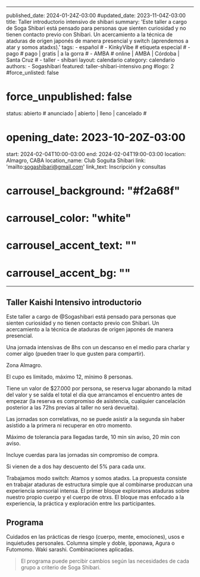   ---
  published_date: 2024-01-24Z-03:00
  #updated_date: 2023-11-04Z-03:00
  title: Taller introductorio intensivo de shibari
  summary: 'Este taller a cargo de Soga Shibari está pensado para personas que sienten curiosidad y no tienen contacto previo con Shibari. Un acercamiento a la técnica de ataduras de origen japonés de manera presencial y switch (aprendemos a atar y somos atadxs).'
  tags:
    - español
    # - KinkyVibe # etiqueta especial #
    - pago # pago | gratis | a la gorra #
    - AMBA # online | AMBA | Córdoba | Santa Cruz #
    - taller
    - shibari
  layout: calendario
  category: calendario
  authors:
    - Sogashibari
  featured: taller-shibari-intensivo.png
  #logo: 2
  #force_unlisted: false
  # force_unpublished: false
  status: abierto # anunciado | abierto | lleno | cancelado #
  # opening_date: 2023-10-20Z-03:00
  start: 2024-02-04T10:00-03:00
  end:   2024-02-04T19:00-03:00
  location: Almagro, CABA
  location_name: Club Soguita Shibari
  link: 'mailto:sogashibari@gmail.com'
  link_text: Inscripción y consultas
  # carrousel_background: "#f2a68f"
  # carrousel_color: "white"
  # carrousel_accent_text: ""
  # carrousel_accent_bg: ""
  ---
  ## Taller Kaishi Intensivo introductorio

  Este taller a cargo de @Sogashibari está pensado para personas que sienten curiosidad y no tienen contacto previo con Shibari. Un acercamiento a la técnica de ataduras de origen japonés de manera presencial. 

  Una jornada intensivas de 8hs con un descanso en el medio para charlar y comer algo (pueden traer lo que gusten para compartir). 

  Zona Almagro. 

  El cupo es limitado, máximo 12, mínimo 8 personas. 

  Tiene un valor de $27.000 por persona, se reserva lugar abonando la mitad del valor y se salda el total el día que arrancamos el encuentro antes de empezar (la reserva es compromiso de asistencia, cualquier cancelación posterior a las 72hs previas al taller no será devuelta). 

  Las jornadas son correlativas, no se puede asistir a la segunda sin haber asistido a la primera ni recuperar en otro momento. 

  Máximo de tolerancia para llegadas tarde, 10 min sin aviso, 20 min con aviso. 

  Incluye cuerdas para las jornadas sin compromiso de compra. 

  Si vienen de a dos hay descuento del 5% para cada unx. 

  Trabajamos modo switch: Atamos y somos atadxs. La propuesta consiste en trabajar ataduras de estructura simple que al combinarse produzcan una experiencia sensorial intensa. El primer bloque exploramos ataduras sobre nuestro propio cuerpo y el cuerpo de otrxs. El bloque mas enfocado a la experiencia, la práctica y exploración entre lxs participantes.

  ## Programa

  Cuidados en las prácticas de riesgo (cuerpo, mente, emociones), usos e inquietudes personales. Columna simple y doble, ipponawa, Agura o Futomomo. Waki sarashi. Combinaciones aplicadas.

  > El programa puede percibir cambios según las necesidades de cada grupo a criterio de Soga Shibari.